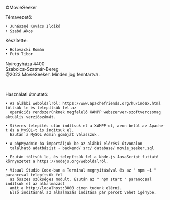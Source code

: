 ©MovieSeeker

Témavezető:

    • Juhászné Kovács Ildikó
    • Szabó Ákos

Készítette:

    • Holovacki Román
    • Futó Tibor

 Nyíregyháza 4400      
 Szabolcs-Szatmár-Bereg        
 @2023 MovieSeeker. Minden jog fenntartva. 

<br />                         
														         
Használati útmutató:

    • Az alábbi weboldalról: https://www.apachefriends.org/hu/index.html töltsük le és telepítsük fel az 
      operációs rendszerünknek megfelelő XAMPP webszerver-szoftvercsomag aktuális verziószámát.

    • Sikeres telepítés után indítsuk el a XAMPP-ot, azon belül az Apache-t és a MySQL-t is indítsuk el. 
      Ezután a MySQL Admin gombját válasszuk.

    • A phpMyAdmin-ba importáljuk be az alábbi elérési útvonalon 
      található adatbázist - backend/ src/ database/ movie_seeker.sql
    
    • Ezután töltsük le, és telepítsük fel a Node.js JavaScript futtató környezetet a https://nodejs.org/weboldalról.

    • Visual Studio Code-ban a Terminal megnyitásával és az " npm –i " paranccsal telepítsük fel 
      az összes szükséges modult. Ezután az " npm start " paranccsal indítsuk el az alkalmazást
      amit a http://localhost:3000 címen tudunk elérni.
      Első indításnál az alkalmazás indítása pár percet vehet igénybe.
